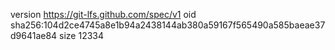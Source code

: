 version https://git-lfs.github.com/spec/v1
oid sha256:104d2ce4745a8e1b94a2438144ab380a59167f565490a585baeae37d9641ae84
size 12334

